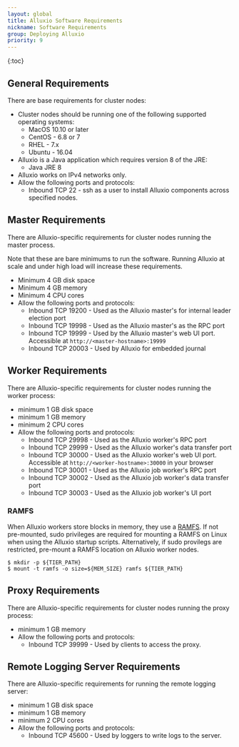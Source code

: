 ```yaml
---
layout: global
title: Alluxio Software Requirements
nickname: Software Requirements
group: Deploying Alluxio
priority: 9
---
```


{:toc}

## General Requirements

There are base requirements for cluster nodes:

* Cluster nodes should be running one of the following supported operating systems:
  * MacOS 10.10 or later
  * CentOS - 6.8 or 7
  * RHEL - 7.x
  * Ubuntu - 16.04
* Alluxio is a Java application which requires version 8 of the JRE:
  * Java JRE 8
* Alluxio works on IPv4 networks only.
* Allow the following ports and protocols:
  * Inbound TCP 22 - ssh as a user to install Alluxio components across specified nodes.

## Master Requirements

There are Alluxio-specific requirements for cluster nodes running the master process.

Note that these are bare minimums to run the software. Running Alluxio at scale and under high load
will increase these requirements.

* Minimum 4 GB disk space
* Minimum 4 GB memory
* Minimum 4 CPU cores
* Allow the following ports and protocols:
  * Inbound TCP 19200 - Used as the Alluxio master's for internal leader election port
  * Inbound TCP 19998 - Used as the Alluxio master's as the RPC port
  * Inbound TCP 19999 - Used by the Alluxio master's web UI port. Accessible at `http://<master-hostname>:19999`
  * Inbound TCP 20003 - Used by Alluxio for embedded journal

## Worker Requirements

There are Alluxio-specific requirements for cluster nodes running the worker process:

* minimum 1 GB disk space
* minimum 1 GB memory
* minimum 2 CPU cores
* Allow the following ports and protocols:
  * Inbound TCP 29998 - Used as the Alluxio worker's RPC port
  * Inbound TCP 29999 - Used as the Alluxio worker's data transfer port
  * Inbound TCP 30000 - Used as the Alluxio worker's web UI port. Accessible at `http://<worker-hostname>:30000` in your browser
  * Inbound TCP 30001 - Used as the Alluxio job worker's RPC port
  * Inbound TCP 30002 - Used as the Alluxio job worker's data transfer port
  * Inbound TCP 30003 - Used as the Alluxio job worker's UI port

### RAMFS

When Alluxio workers store blocks in memory, they use a [RAMFS](https://www.kernel.org/doc/Documentation/filesystems/ramfs-rootfs-initramfs.txt).
If not pre-mounted, sudo privileges are required for mounting a RAMFS on Linux when using the Alluxio startup scripts.
Alternatively, if sudo provilegs are restricted, pre-mount a RAMFS location on Alluxio worker nodes.

```console
$ mkdir -p ${TIER_PATH}
$ mount -t ramfs -o size=${MEM_SIZE} ramfs ${TIER_PATH}
```

## Proxy Requirements

There are Alluxio-specific requirements for cluster nodes running the proxy process:

* minimum 1 GB memory
* Allow the following ports and protocols:
  * Inbound TCP 39999 - Used by clients to access the proxy.

## Remote Logging Server Requirements

There are Alluxio-specific requirements for running the remote logging server:

* minimum 1 GB disk space
* minimum 1 GB memory
* minimum 2 CPU cores
* Allow the following ports and protocols:
  * Inbound TCP 45600 - Used by loggers to write logs to the server.
